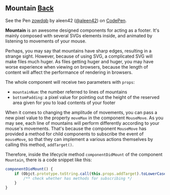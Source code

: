 ## Mountain [Back](./../react.md)

<p>
<p data-height="433" data-theme-id="21735" data-slug-hash="zowdqb" data-default-tab="result" data-user="aleen42" data-embed-version="2" data-pen-title="zowdqb" class="codepen">See the Pen <a href="http://codepen.io/aleen42/pen/zowdqb/">zowdqb</a> by aleen42 (<a href="http://codepen.io/aleen42">@aleen42</a>) on <a href="http://codepen.io">CodePen</a>.</p>
<script async src="https://production-assets.codepen.io/assets/embed/ei.js"></script>
</p>

**Mountain** is an awesome designed components for acting as a footer. It's mainly composed with several SVGs elements inside, and animated by listening to movements of your mouse.

Perhaps, you may say that mountains have sharp edges, resulting in a strange sight. However, because of using SVG, a complicated SVG will make files much huger. As files getting huger and huger, you may have worse experience when viewing on browsers, because the length of content will affect the performance of rendering in browsers.

The whole component will receive two parameters with `props`: 
- `mountainNum`: the number referred to lines of mountains
- `bottomPadding`: a pixel value for pointing out the height of the reserved area given for you to load contents of your footer

When it comes to changing the amplitude of movements, you can pass a new pixel value to the property `moveMax` in the component `MouseMove`. As you may see, each line of mountains will perform differently according to your mouse's movements. That's because the component `MouseMove` has provided a method for child components to subscribe the event of `mouseMove`, so that they can implement a various actions themselves by calling this method, `addTarget()`.

Therefore, inside the lifecycle method `componentDidMount` of the component `Mountain`, there is a code snippet like this:

```js
componentDieMount() {
    if (Objct.prototype.toString.call(this.props.addTarget).toLowerCase() === '[object function]') {
        /** check whether has methods for subscribing */
    }
}
```
